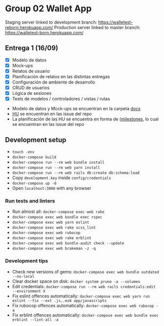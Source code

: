 # Group 02 Wallet App

Staging server linked to development branch: https://walletest-reborn.herokuapp.com/
Production server linked to master branch: https://walletest-born.herokuapp.com/

## Entrega 1 (16/09)

- [X] Modelo de datos
- [X] Mock-ups
- [X] Relatos de usuario
- [X] Planificación de relatos en las distintas entregas
- [X] Configuración de ambiente de desarrollo
- [X] CRUD de usuarios
- [X] Lógica de sesiones
- [X] Tests de modelos / controladores / vistas / rutas

+ Modelo de datos y Mock-ups se encuentran en la carpeta [docs](https://github.com/IIC3745-2020-2/grupo02/tree/master/docs)
+ [HU](https://github.com/IIC3745-2020-2/grupo02/issues) se encuentran en las issue del repo 
+ La planificación de las HU se encuentra en forma de ([milestones](https://github.com/IIC3745-2020-2/grupo02/milestones), lo cual se encuentran en las issue del repo 



## Development setup

* `touch .env`
* `docker-compose build`
* `docker-compose run --rm web bundle install`
* `docker-compose run --rm web yarn install`
* `docker-compose run --rm web rails db:create db:schema:load`
* Copy `development.key` inside `config/credentials`
* `docker-compose up -d`
* Open `localhost:3000` with any browser

### Run tests and linters

* Run almost all: `docker-compose exec web rake`
* `docker-compose exec web bundle exec rspec`
* `docker-compose exec web yarn eslint`
* `docker-compose exec web rake scss_lint`
* `docker-compose exec web rubocop`
* `docker-compose exec web rake erblint`
* `docker-compose exec web bundle-audit check --update`
* `docker-compose exec web brakeman -z -q`

### Development tips

* Check new versions of gems: `docker-compose exec web bundle outdated --no-local`
* Clear docker space on disk: `docker system prune -a --volumes`
* Edit credentials: `docker-compose run --rm web rails credentials:edit --environment X`
* Fix eslint offences automatically: `docker-compose exec web yarn run eslint --fix --ext .js,.es6 app/javascripts`
* Fix rubocop offences automatically: `docker-compose exec web rubocop -a`
* Fix erblint offences automatically: `docker-compose exec web bundle exec erblint --lint-all -a`
